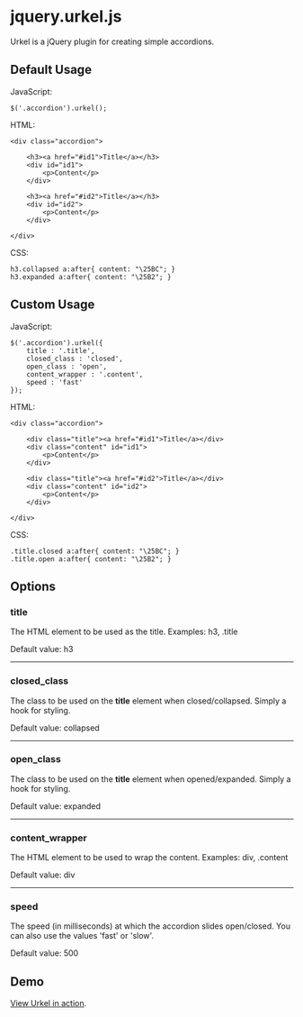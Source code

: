 # jquery.urkel.js

Urkel is a jQuery plugin for creating simple accordions.

## Default Usage

JavaScript:

	$('.accordion').urkel();

HTML:

	<div class="accordion">

		<h3><a href="#id1">Title</a></h3>
		<div id="id1">
			<p>Content</p>
		</div>

		<h3><a href="#id2">Title</a></h3>
		<div id="id2">
			<p>Content</p>
		</div>

	</div>
	
CSS:

	h3.collapsed a:after{ content: "\25BC"; }
	h3.expanded a:after{ content: "\25B2"; }
	
## Custom Usage

JavaScript:

	$('.accordion').urkel({
		title : '.title',
		closed_class : 'closed',
		open_class : 'open',
		content_wrapper : '.content',
		speed : 'fast'
	});
	
HTML:

	<div class="accordion">

		<div class="title"><a href="#id1">Title</a></div>
		<div class="content" id="id1">
			<p>Content</p>
		</div>

		<div class="title"><a href="#id2">Title</a></div>
		<div class="content" id="id2">
			<p>Content</p>
		</div>

	</div>
	
CSS:

	.title.closed a:after{ content: "\25BC"; }
	.title.open a:after{ content: "\25B2"; }
	
## Options

### title

The HTML element to be used as the title. Examples: h3, .title

Default value: h3

---

### closed_class

The class to be used on the **title** element when closed/collapsed. Simply a hook for styling.

Default value: collapsed

---

### open_class

The class to be used on the **title** element when opened/expanded. Simply a hook for styling.

Default value: expanded

---

### content_wrapper

The HTML element to be used to wrap the content. Examples: div, .content

Default value: div

---

### speed

The speed (in milliseconds) at which the accordion slides open/closed. You can also use the values 'fast' or 'slow'.

Default value: 500

## Demo

[View Urkel in action](https://github.com/thomasthesecond/urkel).